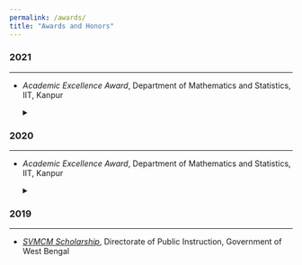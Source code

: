 ```yaml
---
permalink: /awards/
title: "Awards and Honors"
---
```


### 2021
---
- *Academic Excellence Award*, Department of Mathematics and Statistics, IIT, Kanpur
  <details>
    <summary></summary>

  <blockquote> 
  Awarded to the top 10% of each department based on their CPI, provided CPI > 8.5/10.
  </blockquote> 
  </details>

### 2020
---
- *Academic Excellence Award*, Department of Mathematics and Statistics, IIT, Kanpur
    <details>
      <summary></summary>

    <blockquote> 
    Awarded to the top 10% of each department based on their CPI, provided CPI > 8.5/10.
    </blockquote> 
    </details>

### 2019
---
- [*SVMCM Scholarship*](https://svmcm.wbhed.gov.in/), Directorate of Public Instruction, Government of West Bengal
